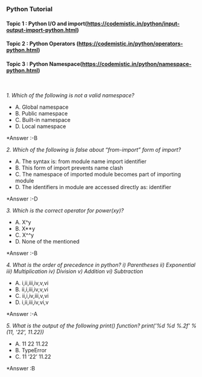 ### Python Tutorial 
#### Topic 1 : Python I/O and import(https://codemistic.in/python/input-output-import-python.html)
#### Topic 2 : Python Operators (https://codemistic.in/python/operators-python.html)
#### Topic 3 : Python Namespace(https://codemistic.in/python/namespace-python.html)


<br>

*1. Which of the following is not a valid namespace?*
- A. Global namespace
- B. Public namespace
- C. Built-in namespace
- D. Local namespace

*Answer :-B

*2. Which of the following is false about “from-import” form of import?*
- A. The syntax is: from module  name import identifier
- B. This form of import prevents name clash
- C. The namespace of imported module becomes part of importing module
- D. The identifiers in module are accessed directly as: identifier

*Answer :-D

*3. Which is the correct operator for power(xy)?*
- A. X^y
- B. X**y
- C. X^^y
- D. None of the mentioned

*Answer :-B

*4. What is the order of precedence in python?
   i) Parentheses
  ii) Exponential
 iii) Multiplication
  iv) Division
   v) Addition
  vi) Subtraction*
- A. i,ii,iii,iv,v,vi
- B. ii,i,iii,iv,v,vi
- C. ii,i,iv,iii,v,vi
- D. i,ii,iii,iv,vi,v

*Answer :-A

*5. What is the output of the following print() function?
print('%d %d %.2f' % (11, '22', 11.22))*
- A. 11 22 11.22
- B. TypeError
- C. 11 ‘22’ 11.22

*Answer :B


